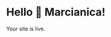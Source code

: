 <!doctype html><meta charset="utf-8"><title>Marcianica</title>
<h1>Hello 🌸 Marcianica!</h1>
<p>Your site is live.</p>

